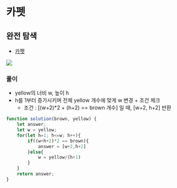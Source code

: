 
# 카펫

## 완전 탐색
  - [카펫](https://programmers.co.kr/learn/courses/30/lessons/42842)

  <img src="https://user-images.githubusercontent.com/62092665/137917899-42b82974-1695-451e-ad93-a801bfd8d0d0.png">



### 풀이
  - yellow의 너비 w, 높이 h
  - h를 1부터 증가시키며 전체 yellow 개수에 맞게 w 변경 + 조건 체크
    - 조건 : [(w+2)*2 + (h+2) == brown 개수] 일 때, [w+2, h+2] 반환

```javascript
function solution(brown, yellow) {
    let answer;
    let w = yellow;
    for(let h=1; h<=w; h++){
        if((w+h+2)*2 == brown){
            answer = [w+2,h+2]
        }else{
            w = yellow/(h+1)
        }
    }
    return answer;
}
```
